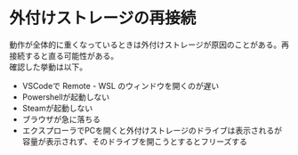 # 外付けストレージの再接続

動作が全体的に重くなっているときは外付けストレージが原因のことがある。再接続すると直る可能性がある。  
確認した挙動は以下。

- VSCodeで Remote - WSL のウィンドウを開くのが遅い
- Powershellが起動しない
- Steamが起動しない
- ブラウザが急に落ちる
- エクスプローラでPCを開くと外付けストレージのドライブは表示されるが容量が表示されず、そのドライブを開こうとするとフリーズする
